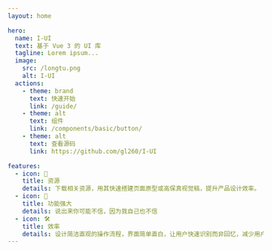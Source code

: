 ```yaml
---
layout: home

hero:
  name: I-UI
  text: 基于 Vue 3 的 UI 库
  tagline: Lorem ipsum...
  image:
    src: /longtu.png
    alt: I-UI
  actions:
    - theme: brand
      text: 快速开始
      link: /guide/
    - theme: alt
      text: 组件
      link: /components/basic/button/
    - theme: alt
      text: 查看源码
      link: https://github.com/gl260/I-UI

features:
  - icon: 🚀
    title: 资源
    details: 下载相关资源，用其快速搭建页面原型或高保真视觉稿，提升产品设计效率。
  - icon: 🦾
    title: 功能强大
    details: 说出来你可能不信，因为我自己也不信
  - icon: 🛠️
    title: 效率
    details: 设计简洁直观的操作流程，界面简单直白，让用户快速识别而非回忆，减少用户记忆负担。
---
```

